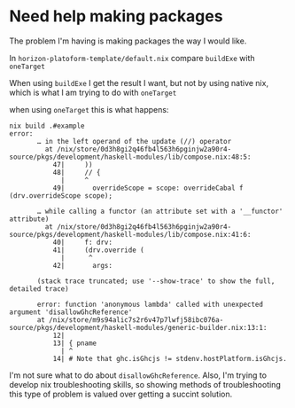 # Need help making packages

The problem I'm having is making packages the way I would like.

In `horizon-platoform-template/default.nix` compare `buildExe` with `oneTarget` 

When using `buildExe` I get the result I want, but not by using native nix, which is what I am trying to do with `oneTarget`

when using `oneTarget` this is what happens:

```
nix build .#example
error:
       … in the left operand of the update (//) operator
         at /nix/store/0d3h8gi2q46fb4l563h6pginjw2a90r4-source/pkgs/development/haskell-modules/lib/compose.nix:48:5:
           47|     ))
           48|     // {
             |     ^
           49|       overrideScope = scope: overrideCabal f (drv.overrideScope scope);

       … while calling a functor (an attribute set with a '__functor' attribute)
         at /nix/store/0d3h8gi2q46fb4l563h6pginjw2a90r4-source/pkgs/development/haskell-modules/lib/compose.nix:41:6:
           40|     f: drv:
           41|     (drv.override (
             |      ^
           42|       args:

       (stack trace truncated; use '--show-trace' to show the full, detailed trace)

       error: function 'anonymous lambda' called with unexpected argument 'disallowGhcReference'
       at /nix/store/m9s94alic7s2r6v47p7lwfj58ibc076a-source/pkgs/development/haskell-modules/generic-builder.nix:13:1:
           12|
           13| { pname
             | ^
           14| # Note that ghc.isGhcjs != stdenv.hostPlatform.isGhcjs.

```

I'm not sure what to do about `disallowGhcReference`. Also, I'm trying to develop nix troubleshooting skills,
so showing methods of troubleshooting this type of problem is valued over getting a succint solution.
